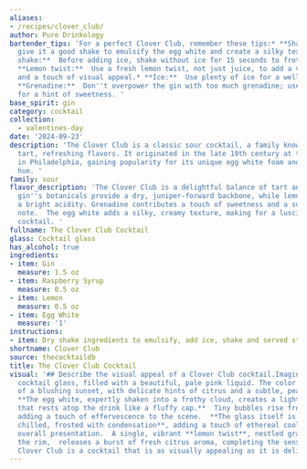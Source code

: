```yaml
---
aliases:
- /recipes/clover_club/
author: Pure Drinkology
bartender_tips: 'For a perfect Clover Club, remember these tips:* **Shake hard:**  Really
  give it a good shake to emulsify the egg white and create a silky texture.* **Dry
  shake:**  Before adding ice, shake without ice for 15 seconds to froth the egg white.*
  **Lemon twist:**  Use a fresh lemon twist, not just juice, to add a vibrant aroma
  and a touch of visual appeal.* **Ice:**  Use plenty of ice for a well-chilled drink.*
  **Grenadine:**  Don''t overpower the gin with too much grenadine; use it subtly
  for a hint of sweetness. '
base_spirit: gin
category: cocktail
collection: 
  - valentines-day
date: '2024-09-23'
description: 'The Clover Club is a classic sour cocktail, a family known for their
  tart, refreshing flavors. It originated in the late 19th century at the Clover Club
  in Philadelphia, gaining popularity for its unique egg white foam and vibrant pink
  hue. '
family: sour
flavor_description: 'The Clover Club is a delightful balance of tart and sweet.  The
  gin''s botanicals provide a dry, juniper-forward backbone, while lemon juice adds
  a bright acidity. Grenadine contributes a touch of sweetness and a subtle raspberry
  note.  The egg white adds a silky, creamy texture, making for a luscious and complex
  cocktail. '
fullname: The Clover Club Cocktail
glass: Cocktail glass
has_alcohol: true
ingredients:
- item: Gin
  measure: 1.5 oz
- item: Raspberry Syrup
  measure: 0.5 oz
- item: Lemon
  measure: 0.5 oz
- item: Egg White
  measure: '1'
instructions:
- item: Dry shake ingredients to emulsify, add ice, shake and served straight up.
shortname: Clover Club
source: thecocktaildb
title: The Clover Club Cocktail
visual: '## Describe the visual appeal of a Clover Club cocktail.Imagine a classic
  cocktail glass, filled with a beautiful, pale pink liquid. The color is reminiscent
  of a blushing sunset, with delicate hints of citrus and a subtle, pearly shimmer.
  **The egg white, expertly shaken into a frothy cloud, creates a light, airy head
  that rests atop the drink like a fluffy cap.**  Tiny bubbles rise from the depths,
  adding a touch of effervescence to the scene.  **The glass itself is immaculately
  chilled, frosted with condensation**, adding a touch of ethereal coolness to the
  overall presentation.  A single, vibrant **lemon twist**, nestled gracefully on
  the rim,  releases a burst of fresh citrus aroma, completing the sensory experience.  **The
  Clover Club is a cocktail that is as visually appealing as it is delicious.** '
---
```



